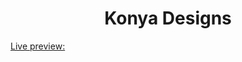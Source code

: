 <div align="center">
  <h1>Konya Designs</h1>
</div>

[Live preview:](https://konya-designs.herokuapp.com/)

 